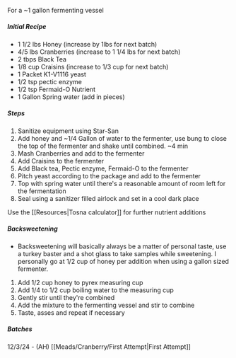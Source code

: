 For a ~1 gallon fermenting vessel

##### Initial Recipe
 - 1 1/2 lbs Honey (increase by 1lbs for next batch)
 - 4/5 lbs Cranberries (increase to 1 1/4 lbs for next batch)
 - 2 tbps Black Tea
 - 1/8 cup Craisins (increase to 1/3 cup for next batch)
 - 1 Packet K1-V1116 yeast
 - 1/2 tsp pectic enzyme
 - 1/2 tsp Fermaid-O Nutrient
 - 1 Gallon Spring water (add in pieces)

##### Steps
1. Sanitize equipment using Star-San
2. Add honey and ~1/4 Gallon of water to the fermenter, use bung to close the top of the fermenter and shake until combined. ~4 min
3. Mash Cranberries and add to the fermenter
4. Add Craisins to the fermenter
5. Add Black tea, Pectic enzyme, Fermaid-O to the fermenter
6. Pitch yeast according to the package and add to the fermenter
7. Top with spring water until there's a reasonable amount of room left for the fermentation
8. Seal using a sanitizer filled airlock and set in a cool dark place

Use the [[Resources|Tosna calculator]] for further nutrient additions

##### Backsweetening
 - Backsweetening will basically always be a matter of personal taste, use a turkey baster and a shot glass to take samples while sweetening. I personally go at 1/2 cup of honey per addition when using a gallon sized fermenter.

1. Add 1/2 cup honey to pyrex measuring cup
2. Add 1/4 to 1/2 cup boiling water to the measuring cup
3. Gently stir until they're combined
4. Add the mixture to the fermenting vessel and stir to combine
5. Taste, asses and repeat if necessary
##### Batches
12/3/24 - (AH) [[Meads/Cranberry/First Attempt|First Attempt]] 
